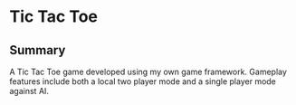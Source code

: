 # Tic Tac Toe

## Summary
A Tic Tac Toe game developed using my own game framework. Gameplay features include both a local two player mode and a single player mode against AI.
